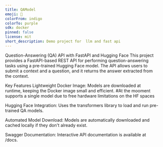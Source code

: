 ```yaml
---
title: QAModel
emoji: 👀
colorFrom: indigo
colorTo: purple
sdk: docker
pinned: false
license: mit
short_description: Demo project for  llm and fast api
---
```



Question-Answering (QA) API with FastAPI and Hugging Face
This project provides a FastAPI-based REST API for performing question-answering tasks using a pre-trained Hugging Face model. The API allows users to submit a context and a question, and it returns the answer extracted from the context.

Key Features
Lightweight Docker Image: Models are downloaded at runtime, keeping the Docker image small and efficient. #At the mooment supports a single model due to free hardware limitations on the HF spaces

Hugging Face Integration: Uses the transformers library to load and run pre-trained QA models.

Automated Model Download: Models are automatically downloaded and cached locally if they don't already exist.

Swagger Documentation: Interactive API documentation is available at /docs.

